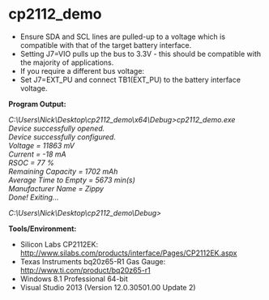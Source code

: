 cp2112_demo
===========
* Ensure SDA and SCL lines are pulled-up to a voltage which is compatible with that of the target battery interface.
* Setting J7=VIO pulls up the bus to 3.3V - this should be compatible with the majority of applications.
* If you require a different bus voltage:
 * Set J7=EXT_PU and connect TB1(EXT_PU) to the battery interface voltage.

**Program Output:**  

*C:\Users\Nick\Desktop\cp2112_demo\x64\Debug>cp2112_demo.exe*  
*Device successfully opened.*  
*Device successfully configured.*  
*Voltage = 11863 mV*  
*Current = -18 mA*  
*RSOC = 77 %*  
*Remaining Capacity = 1702 mAh*  
*Average Time to Empty = 5673 min(s)*  
*Manufacturer Name = Zippy*  
*Done! Exiting...*  

*C:\Users\Nick\Desktop\cp2112_demo\Debug>*  

**Tools/Environment:**  
- Silicon Labs CP2112EK: http://www.silabs.com/products/interface/Pages/CP2112EK.aspx  
- Texas Instruments bq20z65-R1 Gas Gauge: http://www.ti.com/product/bq20z65-r1  
- Windows 8.1 Professional 64-bit  
- Visual Studio 2013 (Version 12.0.30501.00 Update 2)  
